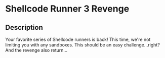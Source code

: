 Shellcode Runner 3 Revenge
===

## Description
Your favorite series of Shellcode runners is back! 
This time, we're not limiting you with any sandboxes. This should be an easy challenge...right?
And the revenge also return...